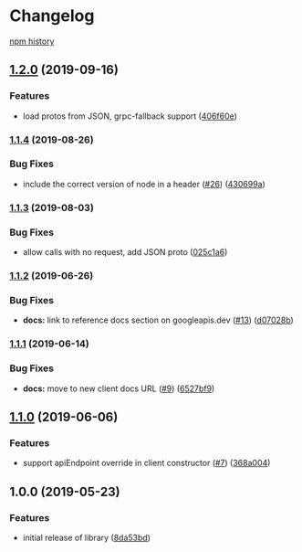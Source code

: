 # Changelog

[npm history][1]

[1]: https://www.npmjs.com/package/@google-cloud/phishing-protection?activeTab=versions

## [1.2.0](https://www.github.com/googleapis/nodejs-phishing-protection/compare/v1.1.4...v1.2.0) (2019-09-16)


### Features

* load protos from JSON, grpc-fallback support ([406f60e](https://www.github.com/googleapis/nodejs-phishing-protection/commit/406f60e))

### [1.1.4](https://www.github.com/googleapis/nodejs-phishing-protection/compare/v1.1.3...v1.1.4) (2019-08-26)


### Bug Fixes

* include the correct version of node in a header ([#26](https://www.github.com/googleapis/nodejs-phishing-protection/issues/26)) ([430699a](https://www.github.com/googleapis/nodejs-phishing-protection/commit/430699a))

### [1.1.3](https://www.github.com/googleapis/nodejs-phishing-protection/compare/v1.1.2...v1.1.3) (2019-08-03)


### Bug Fixes

* allow calls with no request, add JSON proto ([025c1a6](https://www.github.com/googleapis/nodejs-phishing-protection/commit/025c1a6))

### [1.1.2](https://www.github.com/googleapis/nodejs-phishing-protection/compare/v1.1.1...v1.1.2) (2019-06-26)


### Bug Fixes

* **docs:** link to reference docs section on googleapis.dev ([#13](https://www.github.com/googleapis/nodejs-phishing-protection/issues/13)) ([d07028b](https://www.github.com/googleapis/nodejs-phishing-protection/commit/d07028b))

### [1.1.1](https://www.github.com/googleapis/nodejs-phishing-protection/compare/v1.1.0...v1.1.1) (2019-06-14)


### Bug Fixes

* **docs:** move to new client docs URL ([#9](https://www.github.com/googleapis/nodejs-phishing-protection/issues/9)) ([6527bf9](https://www.github.com/googleapis/nodejs-phishing-protection/commit/6527bf9))

## [1.1.0](https://www.github.com/googleapis/nodejs-phishing-protection/compare/v1.0.0...v1.1.0) (2019-06-06)


### Features

* support apiEndpoint override in client constructor ([#7](https://www.github.com/googleapis/nodejs-phishing-protection/issues/7)) ([368a004](https://www.github.com/googleapis/nodejs-phishing-protection/commit/368a004))

## 1.0.0 (2019-05-23)


### Features

* initial release of library ([8da53bd](https://www.github.com/googleapis/nodejs-phishing-protection/commit/8da53bd))
